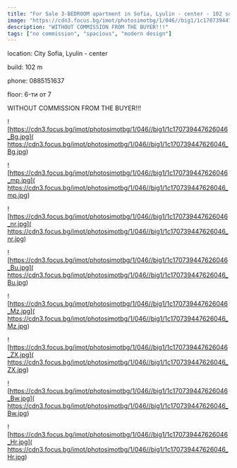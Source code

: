 ```yaml
---
title: "For Sale 3-BEDROOM apartment in Sofia, Lyulin - center - 102 sq.m / 113000 EUR :: imot.bg Ad"
image: "https://cdn3.focus.bg/imot/photosimotbg/1/046//big1/1c170739447626046_2r.jpg"
description: "WITHOUT COMMISSION FROM THE BUYER!!!"
tags: ["no commission", "spacious", "modern design"]
---
```


location: City Sofia, Lyulin - center

build: 102 m

phone: 0885151637

floor: 6-ти от 7

WITHOUT COMMISSION FROM THE BUYER!!!


![https://cdn3.focus.bg/imot/photosimotbg/1/046//big1/1c170739447626046_Bg.jpg]( https://cdn3.focus.bg/imot/photosimotbg/1/046//big1/1c170739447626046_Bg.jpg)


![https://cdn3.focus.bg/imot/photosimotbg/1/046//big1/1c170739447626046_mp.jpg]( https://cdn3.focus.bg/imot/photosimotbg/1/046//big1/1c170739447626046_mp.jpg)


![https://cdn3.focus.bg/imot/photosimotbg/1/046//big1/1c170739447626046_nr.jpg]( https://cdn3.focus.bg/imot/photosimotbg/1/046//big1/1c170739447626046_nr.jpg)


![https://cdn3.focus.bg/imot/photosimotbg/1/046//big1/1c170739447626046_Bu.jpg]( https://cdn3.focus.bg/imot/photosimotbg/1/046//big1/1c170739447626046_Bu.jpg)


![https://cdn3.focus.bg/imot/photosimotbg/1/046//big1/1c170739447626046_Mz.jpg]( https://cdn3.focus.bg/imot/photosimotbg/1/046//big1/1c170739447626046_Mz.jpg)


![https://cdn3.focus.bg/imot/photosimotbg/1/046//big1/1c170739447626046_ZX.jpg]( https://cdn3.focus.bg/imot/photosimotbg/1/046//big1/1c170739447626046_ZX.jpg)


![https://cdn3.focus.bg/imot/photosimotbg/1/046//big1/1c170739447626046_Bw.jpg]( https://cdn3.focus.bg/imot/photosimotbg/1/046//big1/1c170739447626046_Bw.jpg)


![https://cdn3.focus.bg/imot/photosimotbg/1/046//big1/1c170739447626046_Hr.jpg]( https://cdn3.focus.bg/imot/photosimotbg/1/046//big1/1c170739447626046_Hr.jpg)


